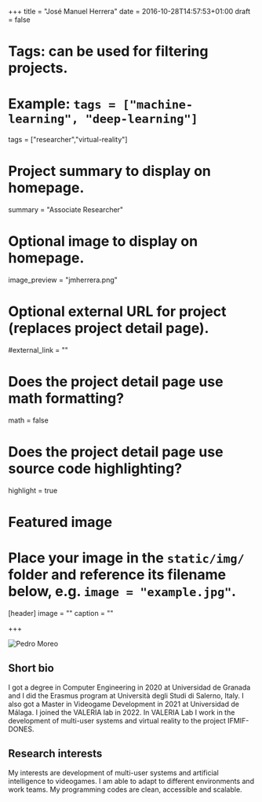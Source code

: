 +++
title = "José Manuel Herrera"
date = 2016-10-28T14:57:53+01:00
draft = false

# Tags: can be used for filtering projects.
# Example: `tags = ["machine-learning", "deep-learning"]`
tags = ["researcher","virtual-reality"]

# Project summary to display on homepage.
summary = "Associate Researcher"

# Optional image to display on homepage.
image_preview = "jmherrera.png"

# Optional external URL for project (replaces project detail page).
#external_link = ""

# Does the project detail page use math formatting?
math = false

# Does the project detail page use source code highlighting?
highlight = true

# Featured image
# Place your image in the `static/img/` folder and reference its filename below, e.g. `image = "example.jpg"`.
[header]
image = ""
caption = ""

+++

![Pedro Moreo](/img/jmherrera.png)

## Short bio

I got a degree in Computer Engineering in 2020 at Universidad de Granada and I did the Erasmus program at Università degli Studi di Salerno, Italy. I also got a Master in Videogame Development in 2021 at Universidad de Málaga. I joined the VALERIA lab in 2022. In VALERIA Lab I work in the development of multi-user systems and virtual reality to the project IFMIF-DONES.

## Research interests

My interests are development of multi-user systems and artificial intelligence to videogames. I am able to adapt to different environments and work teams. My programming codes are clean, accessible and scalable.
